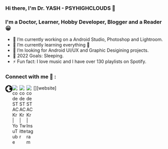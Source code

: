 ### Hi there, I'm Dr. YASH - PSYHIGHCLOUDS 👋

### I'm a Doctor, Learner, Hobby Developer, Blogger and a Reader 😀

- 🔭 I’m currently working on a Android Studio, Photoshop and Lightroom.
- 🌱 I’m currently learning everything 🤣
- 👯 I’m looking for Android UI/UX and Graphic Desigining projects.
- 🥅 2022 Goals: Sleeping.
- ⚡ Fun fact: I love music and I have over 130 playlists on Spotify.


### Connect with me 💬 :

[<img align="left" alt="codeSTACKr.com" width="22px" src="https://raw.githubusercontent.com/iconic/open-iconic/master/svg/globe.svg" />][website]
[<img align="left" alt="codeSTACKr | YouTube" width="22px" src="https://cdn.jsdelivr.net/npm/simple-icons@v3/icons/telegram.svg" />][telegram]
[<img align="left" alt="codeSTACKr | Twitter" width="22px" src="https://cdn.jsdelivr.net/npm/simple-icons@v3/icons/twitter.svg" />][twitter]
[<img align="left" alt="codeSTACKr | Instagram" width="22px" src="https://cdn.jsdelivr.net/npm/simple-icons@v3/icons/instagram.svg" />][instagram]

</br>

[twitter]: https://twitter.com/dryashtiwari
[telegram]: https://t.me/psyhighclouds
[instagram]: https://instagram.com/dryashtiwari


